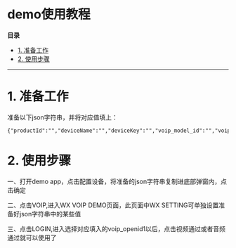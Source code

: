 # demo使用教程

**目录**

<!-- TOC -->
- [1. 准备工作](#1-准备工作)
- [2. 使用步骤](#2-使用步骤)

<!-- /TOC -->
--------

# 1. 准备工作

准备以下json字符串，并将对应值填上：
```
{"productId":"","deviceName":"","deviceKey":"","voip_model_id":"","voip_sn":"","voip_sn_ticket":"","voip_wxa_appid":"","voip_openid1":""}
```

# 2. 使用步骤
一、打开demo app，点击配置设备，将准备的json字符串复制进底部弹窗内，点击确定

二、点击VOIP,进入WX VOIP DEMO页面，此页面中WX SETTING可单独设置准备好json字符串中的某些值

三、点击LOGIN,进入选择对应填入的voip_openid1以后，点击视频通过或者音频通过就可以使用了
